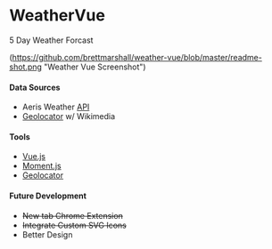 # WeatherVue

5 Day Weather Forcast

(https://github.com/brettmarshall/weather-vue/blob/master/readme-shot.png "Weather Vue Screenshot")

#### Data Sources

* Aeris Weather [API](http://www.aerisweather.com/support/docs/api/)
* [Geolocator](https://github.com/onury/geolocator) w/ Wikimedia

#### Tools
* [Vue.js](http://vuejs.org/)
* [Moment.js](http://momentjs.com/)
* [Geolocator](https://github.com/onury/geolocator)

#### Future Development

* ~~New tab Chrome Extension~~
* ~~Integrate Custom SVG Icons~~
* Better Design